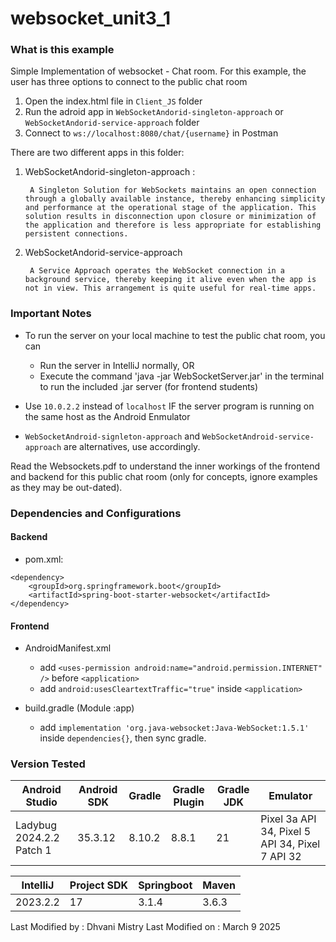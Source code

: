 # websocket_unit3_1

### What is this example

Simple Implementation of websocket - Chat room.
For this example, the user has three options to connect to the public chat room
1. Open the index.html file in `Client_JS` folder
2. Run the adroid app in `WebSocketAndorid-singleton-approach` or `WebSocketAndorid-service-approach` folder
3. Connect to `ws://localhost:8080/chat/{username}` in Postman

There are two different apps in this folder:
1. WebSocketAndorid-singleton-approach :

		A Singleton Solution for WebSockets maintains an open connection through a globally available instance, thereby enhancing simplicity and performance at the operational stage of the application. This solution results in disconnection upon closure or minimization of the application and therefore is less appropriate for establishing persistent connections.

2. WebSocketAndorid-service-approach

		A Service Approach operates the WebSocket connection in a background service, thereby keeping it alive even when the app is not in view. This arrangement is quite useful for real-time apps.


### Important Notes

- To run the server on your local machine to test the public chat room, you can
	- Run the server in IntelliJ normally, OR
	- Execute the command 'java -jar WebSocketServer.jar' in the terminal to run the included .jar server (for frontend students)

- Use `10.0.2.2` instead of `localhost` IF the server program is running on the same host as the Android Enmulator

- `WebSocketAndroid-signleton-approach` and `WebSocketAndroid-service-approach` are alternatives, use accordingly.

Read the Websockets.pdf to understand the inner workings of the frontend and backend for this public chat room (only for concepts, ignore examples as they may be out-dated).

### Dependencies and Configurations

#### Backend

- pom.xml:
```
<dependency>
	<groupId>org.springframework.boot</groupId>
	<artifactId>spring-boot-starter-websocket</artifactId>
</dependency>
```

#### Frontend

- AndroidManifest.xml
    - add `<uses-permission android:name="android.permission.INTERNET" />` before `<application>`
    - add `android:usesCleartextTraffic="true"` inside `<application>`

- build.gradle (Module :app)
    - add `implementation 'org.java-websocket:Java-WebSocket:1.5.1'` inside `dependencies{}`, then sync gradle.

### Version Tested
|Android Studio            | Android SDK | Gradle | Gradle Plugin | Gradle JDK |                    Emulator                     |
|--------------------------|-------------|--------|---------------|------------|-------------------------------------------------|
|Ladybug 2024.2.2 Patch 1  |  35.3.12    | 8.10.2 |    8.8.1      |    21      | Pixel 3a API 34, Pixel 5 API 34, Pixel 7 API 32 |


|IntelliJ  | Project SDK | Springboot | Maven |
|----------|-------------|------------|-------|
|2023.2.2  |     17      | 3.1.4      | 3.6.3 |


Last Modified by : Dhvani Mistry
Last Modified on : March 9 2025